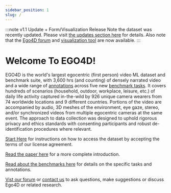 ```yaml
---
sidebar_position: 1
slug: /
---
```


:::note v1.1 Update + Form/Visualization Release
Note the dataset was recently updated.  Please visit [the updates section here](./data/updates.md) for details.  Also note that the [Ego4D forum](https://discuss.ego4d-data.org/) and [visualization tool](./viz.md) are now available.
:::

# Welcome To EGO4D!

EGO4D is the world's largest egocentric (first person) video ML dataset and benchmark suite, with 3,600 hrs (and counting) of densely narrated video and a wide range of [annotations](./data/annotation-guidelines.md) across five new [benchmark tasks](./benchmarks/overview.md).  It covers hundreds of scenarios (household, outdoor, workplace, leisure, etc.) of daily life activity captured in-the-wild by 926 unique camera wearers from 74 worldwide locations and 9 different countries.  Portions of the video are accompanied by audio, 3D meshes of the environment, eye gaze, stereo, and/or synchronized videos from multiple egocentric cameras at the same event.  The approach to data collection was designed to uphold rigorous privacy and ethics standards with consenting participants and robust de-identification procedures where relevant.

[Start Here](./start-here.md) for instructions on how to access the dataset by accepting the terms of our license agreement.

[Read the paper here](https://arxiv.org/abs/2110.07058) for a more complete introduction.

[Read about the benchmarks here](./benchmarks/overview.md) for details on the specific tasks and annotations.

[Vist our forum](https://discuss.ego4d-data.org/) or [contact us](./contact.md) to ask questions, make suggestions or discuss Ego4D or related research.
